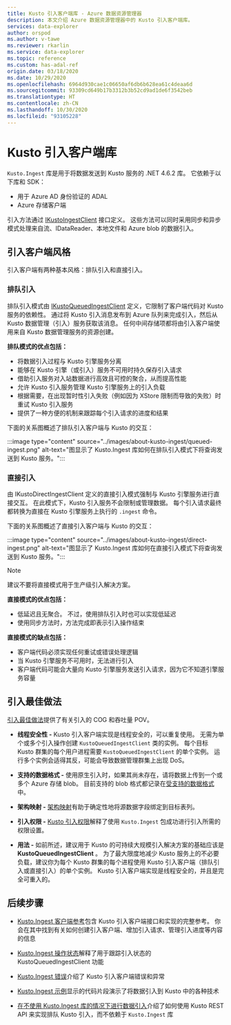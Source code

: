 ```yaml
---
title: Kusto 引入客户端库 - Azure 数据资源管理器
description: 本文介绍 Azure 数据资源管理器中的 Kusto 引入客户端库。
services: data-explorer
author: orspod
ms.author: v-tawe
ms.reviewer: rkarlin
ms.service: data-explorer
ms.topic: reference
ms.custom: has-adal-ref
origin.date: 03/18/2020
ms.date: 10/29/2020
ms.openlocfilehash: 6964d930cae1c06650af6db6b628ea61c4deaa6d
ms.sourcegitcommit: 93309cd649b17b3312b3b52cd9ad1de6f3542beb
ms.translationtype: HT
ms.contentlocale: zh-CN
ms.lasthandoff: 10/30/2020
ms.locfileid: "93105228"
---
```

# <a name="kusto-ingest-client-library"></a>Kusto 引入客户端库 

`Kusto.Ingest` 库是用于将数据发送到 Kusto 服务的 .NET 4.6.2 库。
它依赖于以下库和 SDK：

* 用于 Azure AD 身份验证的 ADAL
* Azure 存储客户端

引入方法通过 [IKustoIngestClient](kusto-ingest-client-reference.md#interface-ikustoingestclient) 接口定义。  这些方法可以同时采用同步和异步模式处理来自流、IDataReader、本地文件和 Azure blob 的数据引入。

## <a name="ingest-client-flavors"></a>引入客户端风格

引入客户端有两种基本风格：排队引入和直接引入。

### <a name="queued-ingestion"></a>排队引入

排队引入模式由 [IKustoQueuedIngestClient](kusto-ingest-client-reference.md#interface-ikustoqueuedingestclient) 定义，它限制了客户端代码对 Kusto 服务的依赖性。 通过将 Kusto 引入消息发布到 Azure 队列来完成引入，然后从 Kusto 数据管理（引入）服务获取该消息。 任何中间存储项都将由引入客户端使用来自 Kusto 数据管理服务的资源创建。

**排队模式的优点包括：**

* 将数据引入过程与 Kusto 引擎服务分离
* 能够在 Kusto 引擎（或引入）服务不可用时持久保存引入请求
* 借助引入服务对入站数据进行高效且可控的聚合，从而提高性能 
* 允许 Kusto 引入服务管理 Kusto 引擎服务上的引入负载
* 根据需要，在出现暂时性引入失败（例如因为 XStore 限制而导致的失败）时重试 Kusto 引入服务
* 提供了一种方便的机制来跟踪每个引入请求的进度和结果

下面的关系图概述了排队引入客户端与 Kusto 的交互：

:::image type="content" source="../images/about-kusto-ingest/queued-ingest.png" alt-text="图显示了 Kusto.Ingest 库如何在排队引入模式下将查询发送到 Kusto 服务。":::
 
### <a name="direct-ingestion"></a>直接引入

由 IKustoDirectIngestClient 定义的直接引入模式强制与 Kusto 引擎服务进行直接交互。 在此模式下，Kusto 引入服务不会限制或管理数据。 每个引入请求最终都转换为直接在 Kusto 引擎服务上执行的 `.ingest` 命令。

下面的关系图概述了直接引入客户端与 Kusto 的交互：

:::image type="content" source="../images/about-kusto-ingest/direct-ingest.png" alt-text="图显示了 Kusto.Ingest 库如何在直接引入模式下将查询发送到 Kusto 服务。":::

> [!NOTE]
> 建议不要将直接模式用于生产级引入解决方案。

**直接模式的优点包括：**

* 低延迟且无聚合。 不过，使用排队引入时也可以实现低延迟
* 使用同步方法时，方法完成即表示引入操作结束

**直接模式的缺点包括：**

* 客户端代码必须实现任何重试或错误处理逻辑
* 当 Kusto 引擎服务不可用时，无法进行引入
* 客户端代码可能会大量向 Kusto 引擎服务发送引入请求，因为它不知道引擎服务容量

## <a name="ingestion-best-practices"></a>引入最佳做法

[引入最佳做法](kusto-ingest-best-practices.md)提供了有关引入的 COG 和吞吐量 POV。

* **线程安全性 -** Kusto 引入客户端实现是线程安全的，可以重复使用。 无需为单个或多个引入操作创建 `KustoQueuedIngestClient` 类的实例。 每个目标 Kusto 群集的每个用户进程需要 `KustoQueuedIngestClient` 的单个实例。 运行多个实例会适得其反，可能会导致数据管理群集上出现 DoS。

* **支持的数据格式 -** 使用原生引入时，如果其尚未存在，请将数据上传到一个或多个 Azure 存储 blob。 目前支持的 blob 格式都记录在[受支持的数据格式](../../../ingestion-supported-formats.md)中。

* **架构映射 -** 
[架构映射](../../management/mappings.md)有助于确定性地将源数据字段绑定到目标表列。

* **引入权限 -** 
[Kusto 引入权限](kusto-ingest-client-permissions.md)解释了使用 `Kusto.Ingest` 包成功进行引入所需的权限设置。

* **用法 -** 如前所述，建议用于 Kusto 的可持续大规模引入解决方案的基础应该是 **KustoQueuedIngestClient** 。
为了最大限度地减少 Kusto 服务上的不必要负载，建议你为每个 Kusto 群集的每个进程使用 Kusto 引入客户端（排队引入或直接引入）的单个实例。 Kusto 引入客户端实现是线程安全的，并且是完全可重入的。

## <a name="next-steps"></a>后续步骤

* [Kusto.Ingest 客户端参考](kusto-ingest-client-reference.md)包含 Kusto 引入客户端接口和实现的完整参考。 你会在其中找到有关如何创建引入客户端、增加引入请求、管理引入进度等内容的信息

* [Kusto.Ingest 操作状态](kusto-ingest-client-status.md)解释了用于跟踪引入状态的 KustoQueuedIngestClient 功能

* [Kusto.Ingest 错误](kusto-ingest-client-errors.md)介绍了 Kusto 引入客户端错误和异常

* [Kusto.Ingest 示例](kusto-ingest-client-examples.md)显示的代码片段演示了将数据引入到 Kusto 中的各种技术

* [在不使用 Kusto.Ingest 库的情况下进行数据引入](kusto-ingest-client-rest.md)介绍了如何使用 Kusto REST API 来实现排队 Kusto 引入，而不依赖于 `Kusto.Ingest` 库


